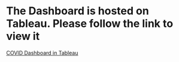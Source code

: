 # The Dashboard is hosted on Tableau. Please follow the link to view it
[COVID Dashboard in Tableau](https://public.tableau.com/shared/SPBRZWPCB?:display_count=n&:origin=viz_share_link)
